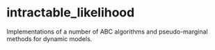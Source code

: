 # intractable_likelihood
Implementations of a number of ABC algorithms and pseudo-marginal methods for dynamic models.
